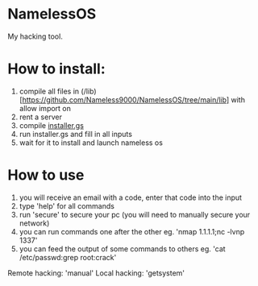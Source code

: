 # NamelessOS
My hacking tool.

# How to install:

1. compile all files in (/lib)[https://github.com/Nameless9000/NamelessOS/tree/main/lib] with allow import on
2. rent a server
3. compile [installer.gs](https://raw.githubusercontent.com/Nameless9000/NamelessOS/main/installer.gs)
4. run installer.gs and fill in all inputs
5. wait for it to install and launch nameless os

# How to use

1. you will receive an email with a code, enter that code into the input
2. type 'help' for all commands
3. run 'secure' to secure your pc (you will need to manually secure your network)
4. you can run commands one after the other eg. 'nmap 1.1.1.1;nc -lvnp 1337'
5. you can feed the output of some commands to others eg. 'cat /etc/passwd:grep root:crack'

Remote hacking: 'manual'
Local hacking: 'getsystem'
